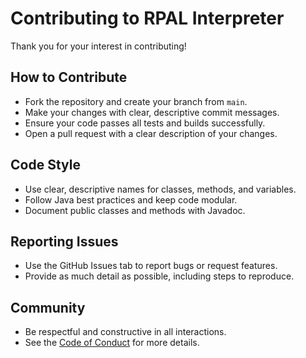 # Contributing to RPAL Interpreter

Thank you for your interest in contributing!

## How to Contribute

- Fork the repository and create your branch from `main`.
- Make your changes with clear, descriptive commit messages.
- Ensure your code passes all tests and builds successfully.
- Open a pull request with a clear description of your changes.

## Code Style
- Use clear, descriptive names for classes, methods, and variables.
- Follow Java best practices and keep code modular.
- Document public classes and methods with Javadoc.

## Reporting Issues
- Use the GitHub Issues tab to report bugs or request features.
- Provide as much detail as possible, including steps to reproduce.

## Community
- Be respectful and constructive in all interactions.
- See the [Code of Conduct](CODE_OF_CONDUCT.md) for more details.

